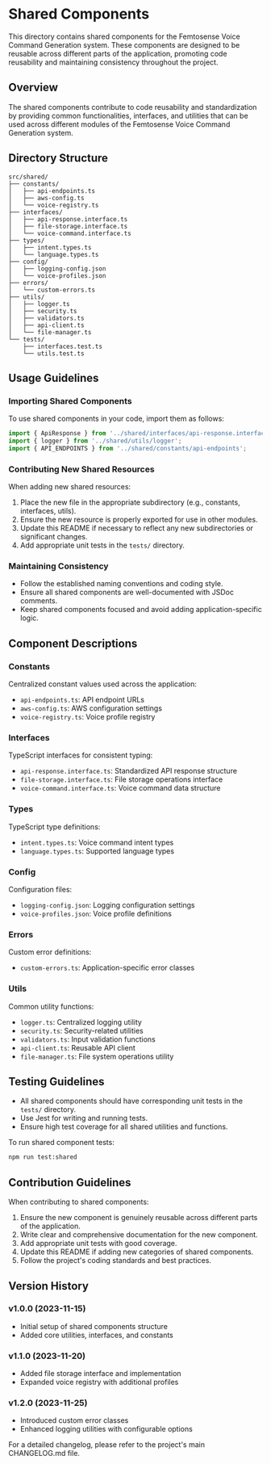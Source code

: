 # Shared Components

This directory contains shared components for the Femtosense Voice Command Generation system. These components are designed to be reusable across different parts of the application, promoting code reusability and maintaining consistency throughout the project.

## Overview

The shared components contribute to code reusability and standardization by providing common functionalities, interfaces, and utilities that can be used across different modules of the Femtosense Voice Command Generation system.

## Directory Structure

```
src/shared/
├── constants/
│   ├── api-endpoints.ts
│   ├── aws-config.ts
│   └── voice-registry.ts
├── interfaces/
│   ├── api-response.interface.ts
│   ├── file-storage.interface.ts
│   └── voice-command.interface.ts
├── types/
│   ├── intent.types.ts
│   └── language.types.ts
├── config/
│   ├── logging-config.json
│   └── voice-profiles.json
├── errors/
│   └── custom-errors.ts
├── utils/
│   ├── logger.ts
│   ├── security.ts
│   ├── validators.ts
│   ├── api-client.ts
│   └── file-manager.ts
└── tests/
    ├── interfaces.test.ts
    └── utils.test.ts
```

## Usage Guidelines

### Importing Shared Components

To use shared components in your code, import them as follows:

```typescript
import { ApiResponse } from '../shared/interfaces/api-response.interface';
import { logger } from '../shared/utils/logger';
import { API_ENDPOINTS } from '../shared/constants/api-endpoints';
```

### Contributing New Shared Resources

When adding new shared resources:

1. Place the new file in the appropriate subdirectory (e.g., constants, interfaces, utils).
2. Ensure the new resource is properly exported for use in other modules.
3. Update this README if necessary to reflect any new subdirectories or significant changes.
4. Add appropriate unit tests in the `tests/` directory.

### Maintaining Consistency

- Follow the established naming conventions and coding style.
- Ensure all shared components are well-documented with JSDoc comments.
- Keep shared components focused and avoid adding application-specific logic.

## Component Descriptions

### Constants

Centralized constant values used across the application:
- `api-endpoints.ts`: API endpoint URLs
- `aws-config.ts`: AWS configuration settings
- `voice-registry.ts`: Voice profile registry

### Interfaces

TypeScript interfaces for consistent typing:
- `api-response.interface.ts`: Standardized API response structure
- `file-storage.interface.ts`: File storage operations interface
- `voice-command.interface.ts`: Voice command data structure

### Types

TypeScript type definitions:
- `intent.types.ts`: Voice command intent types
- `language.types.ts`: Supported language types

### Config

Configuration files:
- `logging-config.json`: Logging configuration settings
- `voice-profiles.json`: Voice profile definitions

### Errors

Custom error definitions:
- `custom-errors.ts`: Application-specific error classes

### Utils

Common utility functions:
- `logger.ts`: Centralized logging utility
- `security.ts`: Security-related utilities
- `validators.ts`: Input validation functions
- `api-client.ts`: Reusable API client
- `file-manager.ts`: File system operations utility

## Testing Guidelines

- All shared components should have corresponding unit tests in the `tests/` directory.
- Use Jest for writing and running tests.
- Ensure high test coverage for all shared utilities and functions.

To run shared component tests:

```bash
npm run test:shared
```

## Contribution Guidelines

When contributing to shared components:

1. Ensure the new component is genuinely reusable across different parts of the application.
2. Write clear and comprehensive documentation for the new component.
3. Add appropriate unit tests with good coverage.
4. Update this README if adding new categories of shared components.
5. Follow the project's coding standards and best practices.

## Version History

### v1.0.0 (2023-11-15)
- Initial setup of shared components structure
- Added core utilities, interfaces, and constants

### v1.1.0 (2023-11-20)
- Added file storage interface and implementation
- Expanded voice registry with additional profiles

### v1.2.0 (2023-11-25)
- Introduced custom error classes
- Enhanced logging utilities with configurable options

For a detailed changelog, please refer to the project's main CHANGELOG.md file.